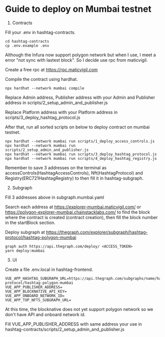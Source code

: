 # Guide to deploy on Mumbai testnet

1. Contracts 

Fill your .env in hashtag-contracts.

```
cd hashtag-contracts
cp .env.example .env
```

Although the Infura now support polygon network but when I use, I meet a error "not sync with lastest block". So I decide use rpc from maticvigil.

Create a free rpc at https://rpc.maticvigil.com

Compile the contract using hardhat.

```
npx hardhat --network mumbai compile
```

Replace Admin address, Publisher address with your Admin and Publisher address in scripts/2_setup_admin_and_publisher.js

Replace Platform address with your Platform address in scripts/3_deploy_hashtag_protocol.js

After that, run all sorted scripts on below to deploy contract on mumbai testnet.

```
npx hardhat --network mumbai run scripts/1_deploy_access_controls.js
npx hardhat --network mumbai run scripts/2_setup_admin_and_publisher.js
npx hardhat --network mumbai run scripts/3_deploy_hashtag_protocol.js
npx hardhat --network mumbai run scripts/4_deploy_hashtag_registry.js
```

Remember to save 3 addresses on the terminal as accessControls(HashtagAccessControls), Nft(HashtagProtocol) and Registry(ERC721HashtagRegistry) to then fill it in hashtag-subgraph.

2. Subgraph 

Fill 3 addresses above in subgraph.mumbai.yaml

Search each address at https://explorer-mumbai.maticvigil.com/ or https://polygon-explorer-mumbai.chainstacklabs.com/ to find the block where the contract is created (contract creation), then fill the block number in the startBlock section. 

Deploy subgraph at https://thegraph.com/explorer/subgraph/hashtag-protocol/hashtag-polygon-mumbai

```
graph auth https://api.thegraph.com/deploy/ <ACCESS_TOKEN>
yarn deploy:mumbai
```

3. UI

Create a file .env.local in hashtag-frontend.

```
VUE_APP_HASHTAG_SUBGRAPH_URL=https://api.thegraph.com/subgraphs/name/hashtag-protocol/hashtag-polygon-mumbai
VUE_APP_PUBLISHER_ADDRESS=
VUE_APP_BLOCKNATIVE_API_KEY=
VUE_APP_ONBOARD_NETWORK_ID=
VUE_APP_TOP_NFTS_SUBGRAPH_URL=
```

At this time, the blocknative does not yet support polygon network so we don't have API and onboard network id.

Fill VUE_APP_PUBLISHER_ADDRESS with same address your use in hashtag-contracts/scripts/2_setup_admin_and_publisher.js

